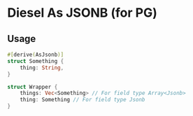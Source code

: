 # Diesel As JSONB (for PG)

## Usage

```rust
#[derive(AsJsonb)]
struct Something {
    thing: String,
}

struct Wrapper {
    things: Vec<Something> // For field type Array<Jsonb>
    thing: Something // For field type Jsonb
}
```
